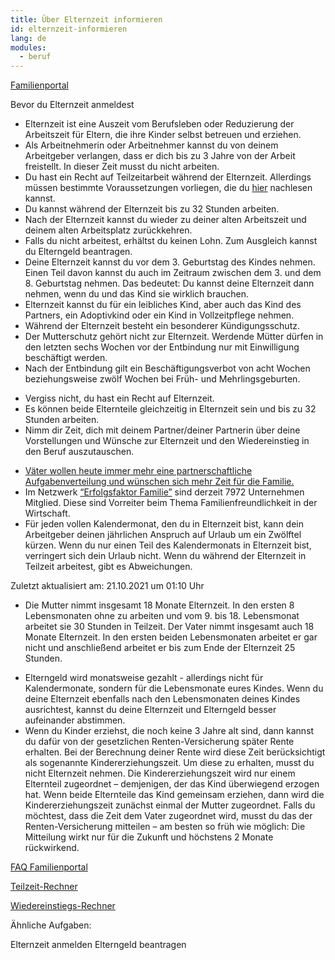 ```yaml
---
title: Über Elternzeit informieren
id: elternzeit-informieren
lang: de
modules:
  - beruf
---
```


<todo-extension-panel title="Wo?" icon="map-marked-alt">

[Familienportal](https://familienportal.de/familienportal/familienleistungen/elternzeit)

</todo-extension-panel>


<todo-extension-panel title="Wann (empfohlen)?" icon="calendar-check">

<todo-link todo="elternzeit-anmelden">Bevor du Elternzeit anmeldest</todo-link>

</todo-extension-panel>


<todo-extension-panel title="Info" icon="info-circle">

* Elternzeit ist eine Auszeit vom Berufsleben oder Reduzierung der Arbeitszeit für Eltern, die ihre Kinder selbst betreuen und erziehen. 
* Als Arbeitnehmerin oder Arbeitnehmer kannst du von deinem Arbeitgeber verlangen, dass er dich bis zu 3 Jahre von der Arbeit freistellt. In dieser Zeit musst du nicht arbeiten.
* Du hast ein Recht auf Teilzeitarbeit während der Elternzeit. Allerdings müssen bestimmte Voraussetzungen vorliegen, die du [hier](https://familienportal.de/familienportal/familienleistungen/elternzeit/faq/kann-ich-waehrend-der-elternzeit-teilzeit-arbeiten--124794) nachlesen kannst.
* Du kannst während der Elternzeit bis zu 32 Stunden arbeiten.
* Nach der Elternzeit kannst du wieder zu deiner alten Arbeitszeit und deinem alten Arbeitsplatz zurückkehren.
* Falls du nicht arbeitest, erhältst du keinen Lohn. Zum Ausgleich kannst du <todo-link todo="elterngeld-beantragen">Elterngeld beantragen</todo-link>.
* Deine Elternzeit kannst du vor dem 3. Geburtstag des Kindes nehmen. Einen Teil davon kannst du auch im Zeitraum zwischen dem 3. und dem 8. Geburtstag nehmen. Das bedeutet: Du kannst deine Elternzeit dann nehmen, wenn du und das Kind sie wirklich brauchen.
* Elternzeit kannst du für ein leibliches Kind, aber auch das Kind des Partners, ein Adoptivkind oder ein Kind in Vollzeitpflege nehmen.
* Während der Elternzeit besteht ein besonderer Kündigungsschutz.
* Der Mutterschutz gehört nicht zur Elternzeit. Werdende Mütter dürfen in den letzten sechs Wochen vor der Entbindung nur mit Einwilligung beschäftigt werden.
* Nach der Entbindung gilt ein Beschäftigungsverbot von acht Wochen beziehungsweise zwölf Wochen bei Früh- und Mehrlingsgeburten.

</todo-extension-panel>


<todo-extension-panel title="Tipp Partnerschaftlichkeit" icon="glass-cheers">

* Vergiss nicht, du hast ein Recht auf Elternzeit.
* Es können beide Elternteile gleichzeitig in Elternzeit sein und bis zu 32 Stunden arbeiten.
* Nimm dir Zeit, dich mit deinem Partner/deiner Partnerin über deine Vorstellungen und Wünsche zur Elternzeit und den Wiedereinstieg in den Beruf auszutauschen.

</todo-extension-panel>

<todo-extension-panel title="Interessanter Fakt" icon="brain">

* [Väter wollen heute immer mehr eine partnerschaftliche Aufgabenverteilung und wünschen sich mehr Zeit für die Familie.](https://www.bmfsfj.de/bmfsfj/service/publikationen/vaeterreport-update-2021-186180)
* Im Netzwerk [“Erfolgsfaktor Familie”](https://www.erfolgsfaktor-familie.de/) sind derzeit 7972 Unternehmen Mitglied. Diese sind Vorreiter beim Thema Familienfreundlichkeit in der Wirtschaft.
* Für jeden vollen Kalendermonat, den du in Elternzeit bist, kann dein Arbeitgeber deinen jährlichen Anspruch auf Urlaub um ein Zwölftel kürzen. Wenn du nur einen Teil des Kalendermonats in Elternzeit bist, verringert sich dein Urlaub nicht. Wenn du während der Elternzeit in Teilzeit arbeitest, gibt es Abweichungen. 

Zuletzt aktualisiert am: 21.10.2021 um 01:10 Uhr

</todo-extension-panel>

<todo-extension-panel title="Beispiel" icon="puzzle-piece">

* Die Mutter nimmt insgesamt 18 Monate Elternzeit. In den ersten 8 Lebensmonaten ohne zu arbeiten und vom 9. bis 18. Lebensmonat arbeitet sie 30 Stunden in Teilzeit. Der Vater nimmt insgesamt auch 18 Monate Elternzeit. In den ersten beiden Lebensmonaten arbeitet er gar nicht und anschließend arbeitet er bis zum Ende der Elternzeit 25 Stunden.

</todo-extension-panel>

<todo-extension-panel title="Insider Tipp" icon="lightbulb">

* Elterngeld wird monatsweise gezahlt - allerdings nicht für Kalendermonate, sondern für die Lebensmonate eures Kindes.
Wenn du deine Elternzeit ebenfalls nach den Lebensmonaten deines Kindes ausrichtest,
kannst du deine Elternzeit und Elterngeld besser aufeinander abstimmen.
* Wenn du Kinder erziehst, die noch keine 3 Jahre alt sind, dann kannst du dafür von der gesetzlichen Renten-Versicherung später Rente erhalten. Bei der Berechnung deiner Rente wird diese Zeit berücksichtigt als sogenannte Kindererziehungszeit. Um diese zu erhalten, musst du nicht Elternzeit nehmen. Die Kindererziehungszeit wird nur einem Elternteil zugeordnet – demjenigen, der das Kind überwiegend erzogen hat. Wenn beide Elternteile das Kind gemeinsam erziehen, dann wird die Kindererziehungszeit zunächst einmal der Mutter zugeordnet. Falls du möchtest, dass die Zeit dem Vater zugeordnet wird, musst du das der Renten-Versicherung mitteilen – am besten so früh wie möglich: Die Mitteilung wirkt nur für die Zukunft und höchstens 2 Monate rückwirkend.

</todo-extension-panel>


<todo-extension-panel title="Weiterführende Informationen" icon="external-link-alt">

[FAQ Familienportal](https://familienportal.de/familienportal/familienleistungen/elternzeit)

[Teilzeit-Rechner](https://www.bmas.de/static/Teilzeit-Netto-Rechner/index.html)

[Wiedereinstiegs-Rechner](https://www.wiedereinstiegsrechner.de)

</todo-extension-panel>

Ähnliche Aufgaben:

<todo-link todo="elternzeit-anmelden">Elternzeit anmelden</todo-link>
<todo-link todo="elterngeld-beantragen">Elterngeld beantragen</todo-link>
